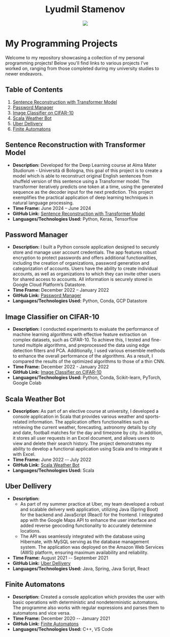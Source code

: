 <h1 align="center">Lyudmil Stamenov </h1>
<p align="center">
  <a href="https://github.com/DenverCoder1/readme-typing-svg"><img src="https://readme-typing-svg.herokuapp.com?lines=Computer+Scientist;Machine+Learning+Engineer;Data+Scientist;Software+Engineer;&center=true&width=500&height=50"></a>
</p>

# My Programming Projects

Welcome to my repository showcasing a collection of my personal programming projects! Below you'll find links to various projects I've worked on, ranging from those completed during my university studies to newer endeavors.

## Table of Contents

1. [Sentence Reconstruction with Transformer Model](#sentence-reconstruction-with-transformer-model)
2. [Password Manager](#password-manager)
3. [Image Classifier on CIFAR-10](#image-classifier-on-cifar-10)
4. [Scala Weather Bot](#scala-weather-bot)
5. [Uber Dellivery](#uber-dellivery)
6. [Finite Automatons](#finite-automatons)


## Sentence Reconstruction with Transformer Model

- **Description:** Developed for the Deep Learning course at Alma Mater Studiorum - Università di Bologna, this goal of this project is to create a model which is able to reconstruct original English sentences from shuffeld version of this sentence using a Transformer model. The transformer iteratively predicts one token at a time, using the generated sequence as the decoder input for the next prediction. This project exemplifies the practical application of deep learning techniques in natural language processing.
- **Time Frame:** June 2024 – June 2024
- **GitHub Link:** [Sentence Reconstruction with Transformer Model](https://github.com/lyudmilstamenov/deep_learning_unibo)
- **Languages/Technologies Used:** Python, Keras, Tensorflow

## Password Manager

- **Description:** I built a Python console application designed to securely store and manage user account credentials. The app features
robust encryption to protect passwords and offers additional functionalities, including the creation of organizations,
password generation and categorization of accounts. Users have the ability to create individual accounts, as well as
organizations to which they can invite other users for shared access to accounts. All information is securely stored in
Google Cloud Platform’s Datastore.
- **Time Frame:** December 2022 – January 2022
- **GitHub Link:** [Password Manager](https://github.com/lyudmilstamenov/password_manager)
- **Languages/Technologies Used:** Python, Conda, GCP Datastore

## Image Classifier on CIFAR-10

- **Description:** I conducted experiments to evaluate the performance of machine learning algorithms with effective feature extraction on complex datasets, such as CIFAR-10. To achieve this, I tested and fine-tuned multiple algorithms, and preprocessed the data using edge detection filters and PCA. Additionally, I used various ensemble methods to enhance the overall performance of the algorithms. As a result, I compared the results of the optimized algorithms to those of a thin CNN.
- **Time Frame:** December 2022 - January 2022
- **GitHub Link:** [Image Classifier on CIFAR-10](https://github.com/lyudmilstamenov/cifar-10-ml-algorithms)
- **Languages/Technologies Used:** Python, Conda, Scikit-learn, PyTorch, Google Colab

## Scala Weather Bot

- **Description:** As part of an elective course at university, I developed a console application in Scala that provides various weather and
sports-related information. The application offers functionalities such as retrieving the current weather, forecasting,
astronomy details by city and date, football matches for the day and timezone by city. In addition, it stores all user
requests in an Excel document, and allows users to view and delete their search history. The project demonstrates my
ability to develop a functional application using Scala and to integrate it with Excel.
- **Time Frame:** June 2022 -- July 2022
- **GitHub Link:** [Scala Weather Bot](https://github.com/lyudmilstamenov/scala-weather-bot)
- **Languages/Technologies Used:** Scala

## Uber Dellivery

- **Description:**
   - As part of my summer practice at Uber, my team developed a robust and scalable delivery web application, utilizing Java (Spring Boot) for the backend and JavaScript (React) for the frontend. I integrated app with the Google Maps API to enhance the user interface and added reverse geocoding functionality to accurately determine locations.
   - The API was seamlessly integrated with the database using Hibernate, with MySQL serving as the database management system. The application was deployed on the Amazon Web Services (AWS) platform, ensuring maximum availability and reliability.
- **Time Frame:** August 2021 -- September 2021
- **GitHub Link:** [Uber Dellivery](https://github.com/orgs/uber-summer-practice-sofia-2021/repositories)
- **Languages/Technologies Used:** Java, Spring, Java Script, React

## Finite Automatons

- **Description:** Created a console application which provides the user with basic operations with deterministic and nondeterministic automatons. The programme also works with regular expressions and parses them to automatons and vice versa.
- **Time Frame:** December 2020 -- January 2021
- **GitHub Link:** [Finite Automatons](https://github.com/lyudmilstamenov/Finite-Automatons)
- **Languages/Technologies Used:** C++, VS Code




